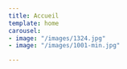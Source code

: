 ```yaml
---
title: Accueil
template: home
carousel:
- image: "/images/1324.jpg"
- image: "/images/1001-min.jpg"

---
```

